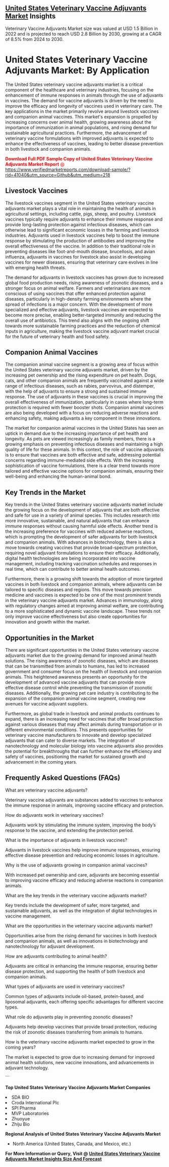 <h2><a href="https://www.verifiedmarketreports.com/download-sample/?rid=41040&amp;utm_source=Github&amp;utm_medium=218" target="_blank">United States Veterinary Vaccine Adjuvants Market</a> Insights</h2><p>Veterinary Vaccine Adjuvants Market size was valued at USD 1.5 Billion in 2022 and is projected to reach USD 2.8 Billion by 2030, growing at a CAGR of 8.5% from 2024 to 2030.</p><p> <h1>United States Veterinary Vaccine Adjuvants Market: By Application</h1> <p>The United States veterinary vaccine adjuvants market is a critical component of the healthcare and veterinary industries, focusing on the enhancement of immune responses in animals through the use of adjuvants in vaccines. The demand for vaccine adjuvants is driven by the need to improve the efficacy and longevity of vaccines used in veterinary care. The key applications in the market primarily revolve around livestock vaccines and companion animal vaccines. This market's expansion is propelled by increasing concerns over animal health, growing awareness about the importance of immunization in animal populations, and rising demand for sustainable agricultural practices. Furthermore, the advancement of veterinary vaccine formulations with improved adjuvants is expected to enhance the effectiveness of vaccines, leading to better disease prevention in both livestock and companion animals. <p><span class=""><span style="color: #ff0000;"><strong>Download Full PDF Sample Copy of United States Veterinary Vaccine Adjuvants Market Report</strong> @ </span><a href="https://www.verifiedmarketreports.com/download-sample/?rid=41040&amp;utm_source=Github&amp;utm_medium=218" target="_blank">https://www.verifiedmarketreports.com/download-sample/?rid=41040&amp;utm_source=Github&amp;utm_medium=218</a></span></p> </p> <h2>Livestock Vaccines</h2> <p>The livestock vaccines segment in the United States veterinary vaccine adjuvants market plays a vital role in maintaining the health of animals in agricultural settings, including cattle, pigs, sheep, and poultry. Livestock vaccines typically require adjuvants to enhance their immune response and provide long-lasting protection against infectious diseases, which can otherwise lead to significant economic losses in the farming and livestock industries. Adjuvants used in livestock vaccines help to boost the immune response by stimulating the production of antibodies and improving the overall effectiveness of the vaccine. In addition to their traditional role in preventing diseases like foot-and-mouth disease, brucellosis, and avian influenza, adjuvants in vaccines for livestock also assist in developing vaccines for newer diseases, ensuring that veterinary care evolves in line with emerging health threats. <p>The demand for adjuvants in livestock vaccines has grown due to increased global food production needs, rising awareness of zoonotic diseases, and a stronger focus on animal welfare. Farmers and veterinarians are more conscious of using vaccines that offer enhanced protection against diseases, particularly in high-density farming environments where the spread of infections is a major concern. With the development of more specialized and effective adjuvants, livestock vaccines are expected to become more precise, enabling better-targeted immunity and reducing the overall use of antibiotics. This trend also aligns with the ongoing shift towards more sustainable farming practices and the reduction of chemical inputs in agriculture, making the livestock vaccine adjuvant market crucial for the future of veterinary health and food safety. </p> <h2>Companion Animal Vaccines</h2> <p>The companion animal vaccine segment is a growing area of focus within the United States veterinary vaccine adjuvants market, driven by the increasing pet ownership and the rising expenditure on pet health. Dogs, cats, and other companion animals are frequently vaccinated against a wide range of infectious diseases, such as rabies, parvovirus, and distemper, with the help of adjuvants to ensure a strong and sustained immune response. The use of adjuvants in these vaccines is crucial in improving the overall effectiveness of immunization, particularly in cases where long-term protection is required with fewer booster shots. Companion animal vaccines are also being developed with a focus on reducing adverse reactions and enhancing safety, making adjuvants a key component in these innovations. <p>The market for companion animal vaccines in the United States has seen an uptick in demand due to the increasing importance of pet health and longevity. As pets are viewed increasingly as family members, there is a growing emphasis on preventing infectious diseases and maintaining a high quality of life for these animals. In this context, the role of vaccine adjuvants is to ensure that vaccines are both effective and safe, addressing potential concerns regarding immune-mediated side effects. With the increasing sophistication of vaccine formulations, there is a clear trend towards more tailored and effective vaccine options for companion animals, ensuring their well-being and enhancing the human-animal bond. </p> <h2>Key Trends in the Market</h2> <p>Key trends in the United States veterinary vaccine adjuvants market include the growing focus on the development of adjuvants that are both effective and safe for use in a variety of animal species. This includes research into more innovative, sustainable, and natural adjuvants that can enhance immune responses without causing harmful side effects. Another trend is the increasing preference for vaccines with reduced adverse reactions, which is prompting the development of safer adjuvants for both livestock and companion animals. With advances in biotechnology, there is also a move towards creating vaccines that provide broad-spectrum protection, requiring novel adjuvant formulations to ensure their efficacy. Additionally, digital health technologies are being incorporated into vaccine management, including tracking vaccination schedules and responses in real time, which can contribute to better animal health outcomes. <p>Furthermore, there is a growing shift towards the adoption of more targeted vaccines in both livestock and companion animals, where adjuvants can be tailored to specific diseases and regions. This move towards precision medicine and vaccines is expected to be one of the most prominent trends in the veterinary vaccine adjuvants market. Advances in immunology, along with regulatory changes aimed at improving animal welfare, are contributing to a more sophisticated and dynamic vaccine landscape. These trends not only improve vaccine effectiveness but also create opportunities for innovation and growth within the market. </p> <h2>Opportunities in the Market</h2> <p>There are significant opportunities in the United States veterinary vaccine adjuvants market due to the growing demand for improved animal health solutions. The rising awareness of zoonotic diseases, which are diseases that can be transmitted from animals to humans, has led to increased government and consumer focus on the health of livestock and companion animals. This heightened awareness presents an opportunity for the development of advanced vaccine adjuvants that can provide more effective disease control while preventing the transmission of zoonotic diseases. Additionally, the growing pet care industry is contributing to the expansion of the companion animal vaccine segment, creating new avenues for vaccine adjuvant suppliers. <p>Furthermore, as global trade in livestock and animal products continues to expand, there is an increasing need for vaccines that offer broad protection against various diseases that may affect animals during transportation or in different environmental conditions. This presents opportunities for veterinary vaccine manufacturers to innovate and develop specialized adjuvants that can cater to diverse markets. The integration of nanotechnology and molecular biology into vaccine adjuvants also provides the potential for breakthroughs that can further enhance the efficiency and safety of vaccines, positioning the market for sustained growth and advancement in the coming years. </p> <h2>Frequently Asked Questions (FAQs)</h2> <p>What are veterinary vaccine adjuvants?</p> <p>Veterinary vaccine adjuvants are substances added to vaccines to enhance the immune response in animals, improving vaccine efficacy and protection.</p> <p>How do adjuvants work in veterinary vaccines?</p> <p>Adjuvants work by stimulating the immune system, improving the body’s response to the vaccine, and extending the protection period.</p> <p>What is the importance of adjuvants in livestock vaccines?</p> <p>Adjuvants in livestock vaccines help improve immune responses, ensuring effective disease prevention and reducing economic losses in agriculture.</p> <p>Why is the use of adjuvants growing in companion animal vaccines?</p> <p>With increased pet ownership and care, adjuvants are becoming essential to improving vaccine efficacy and reducing adverse reactions in companion animals.</p> <p>What are the key trends in the veterinary vaccine adjuvants market?</p> <p>Key trends include the development of safer, more targeted, and sustainable adjuvants, as well as the integration of digital technologies in vaccine management.</p> <p>What are the opportunities in the veterinary vaccine adjuvants market?</p> <p>Opportunities arise from the rising demand for vaccines in both livestock and companion animals, as well as innovations in biotechnology and nanotechnology for adjuvant development.</p> <p>How are adjuvants contributing to animal health?</p> <p>Adjuvants are critical in enhancing the immune response, ensuring better disease protection, and supporting the health of both livestock and companion animals.</p> <p>What types of adjuvants are used in veterinary vaccines?</p> <p>Common types of adjuvants include oil-based, protein-based, and liposomal adjuvants, each offering specific advantages for different vaccine types.</p> <p>What role do adjuvants play in preventing zoonotic diseases?</p> <p>Adjuvants help develop vaccines that provide broad protection, reducing the risk of zoonotic diseases transferring from animals to humans.</p> <p>How is the veterinary vaccine adjuvants market expected to grow in the coming years?</p> <p>The market is expected to grow due to increasing demand for improved animal health solutions, new vaccine innovations, and advancements in adjuvant technology.</p> ```</p><p><strong>Top United States Veterinary Vaccine Adjuvants Market Companies</strong></p><div data-test-id=""><p><li>SDA BIO</li><li> Croda International Plc</li><li> SPI Pharma</li><li> MVP Laboratories</li><li> Zhuoyue</li><li> Zhiju Bio</li></p><div><strong>Regional Analysis of&nbsp;United States Veterinary Vaccine Adjuvants Market</strong></div><ul><li dir="ltr"><p dir="ltr">North America&nbsp;(United States, Canada, and Mexico, etc.)</p></li></ul><p><strong>For More Information or Query, Visit @&nbsp;</strong><strong><a href="https://www.verifiedmarketreports.com/product/global-veterinary-vaccine-adjuvants-market-2019-by-manufacturers-regions-type-and-application-forecast-to-2024/?utm_source=Github&amp;utm_medium=218" target="_blank">United States Veterinary Vaccine Adjuvants Market Insights Size And Forecast</a></strong></p></div>
